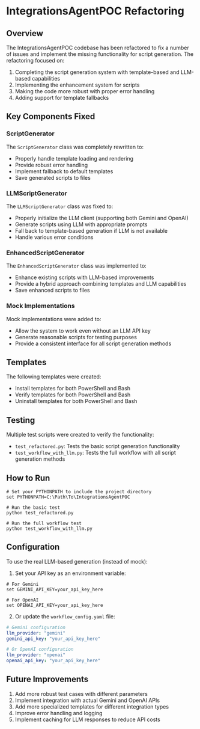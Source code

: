 # IntegrationsAgentPOC Refactoring

## Overview

The IntegrationsAgentPOC codebase has been refactored to fix a number of issues and implement the missing functionality for script generation. The refactoring focused on:

1. Completing the script generation system with template-based and LLM-based capabilities
2. Implementing the enhancement system for scripts
3. Making the code more robust with proper error handling
4. Adding support for template fallbacks

## Key Components Fixed

### ScriptGenerator

The `ScriptGenerator` class was completely rewritten to:

- Properly handle template loading and rendering
- Provide robust error handling
- Implement fallback to default templates
- Save generated scripts to files

### LLMScriptGenerator

The `LLMScriptGenerator` class was fixed to:

- Properly initialize the LLM client (supporting both Gemini and OpenAI)
- Generate scripts using LLM with appropriate prompts
- Fall back to template-based generation if LLM is not available
- Handle various error conditions

### EnhancedScriptGenerator

The `EnhancedScriptGenerator` class was implemented to:

- Enhance existing scripts with LLM-based improvements
- Provide a hybrid approach combining templates and LLM capabilities
- Save enhanced scripts to files

### Mock Implementations

Mock implementations were added to:

- Allow the system to work even without an LLM API key
- Generate reasonable scripts for testing purposes
- Provide a consistent interface for all script generation methods

## Templates

The following templates were created:

- Install templates for both PowerShell and Bash
- Verify templates for both PowerShell and Bash
- Uninstall templates for both PowerShell and Bash

## Testing

Multiple test scripts were created to verify the functionality:

- `test_refactored.py`: Tests the basic script generation functionality
- `test_workflow_with_llm.py`: Tests the full workflow with all script generation methods

## How to Run

```shell
# Set your PYTHONPATH to include the project directory
set PYTHONPATH=C:\Path\To\IntegrationsAgentPOC

# Run the basic test
python test_refactored.py

# Run the full workflow test
python test_workflow_with_llm.py
```

## Configuration

To use the real LLM-based generation (instead of mock):

1. Set your API key as an environment variable:

```shell
# For Gemini
set GEMINI_API_KEY=your_api_key_here

# For OpenAI
set OPENAI_API_KEY=your_api_key_here
```

2. Or update the `workflow_config.yaml` file:

```yaml
# Gemini configuration
llm_provider: "gemini"
gemini_api_key: "your_api_key_here"

# Or OpenAI configuration
llm_provider: "openai"
openai_api_key: "your_api_key_here"
```

## Future Improvements

1. Add more robust test cases with different parameters
2. Implement integration with actual Gemini and OpenAI APIs
3. Add more specialized templates for different integration types
4. Improve error handling and logging
5. Implement caching for LLM responses to reduce API costs
